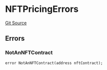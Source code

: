 # NFTPricingErrors
[Git Source](https://github.com/thrackle-io/tron/blob/162302962dc6acd8eb4a5fadda6be1dbd5a16028/src/common/IErrors.sol)


## Errors
### NotAnNFTContract

```solidity
error NotAnNFTContract(address nftContract);
```

